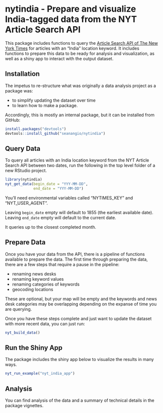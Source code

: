 
<!-- README.md is generated from README.Rmd. Please edit that file. You'll still need to render `README.Rmd` regularly, to keep `README.md` up-to-date. `devtools::build_readme()` is handy for this. You could also use GitHub Actions to re-render `README.Rmd` every time you push. An example workflow can be found here: <https://github.com/r-lib/actions/tree/master/examples>. -->

# nytindia - Prepare and visualize India-tagged data from the NYT Article Search API

<!-- badges: start -->
<!-- badges: end -->

This package includes functions to query the [Article Search API of The
New York
Times](https://developer.nytimes.com/docs/articlesearch-product/1/overview)
for articles with an “India” location keyword. It includes functions to
prepare this data to be ready for analysis and visualization, as well as
a shiny app to interact with the output dataset.

## Installation

The impetus to re-structure what was originally a data analysis project
as a package was:

-   to simplify updating the dataset over time
-   to learn how to make a package.

Accordingly, this is mostly an internal package, but it can be installed
from GitHub:

``` r
install.packages("devtools")
devtools::install_github("seanangio/nytindia")
```

## Query Data

To query all articles with an India location keyword from the NYT
Article Search API between two dates, run the following in the top level
folder of a new RStudio project.

``` r
library(nytindia)
nyt_get_data(begin_date = "YYY-MM-DD", 
             end_date = "YYY-MM-DD")
```

You’ll need environmental variables called “NYTIMES\_KEY” and
“NYT\_USER\_AGENT”.

Leaving `begin_date` empty will default to 1855 (the earliest available
date). Leaving `end_date` empty will default to the current date.

It queries up to the closest completed month.

## Prepare Data

Once you have your data from the API, there is a pipeline of functions
available to prepare the data. The first time through preparing the
data, there are a few steps that require a pause in the pipeline:

-   renaming news desks
-   renaming keyword values
-   renaming categories of keywords
-   geocoding locations

These are optional, but your map will be empty and the keywords and news
desk categories may be overlapping depending on the expanse of time you
are querying.

Once you have these steps complete and just want to update the dataset
with more recent data, you can just run:

``` r
nyt_build_data()
```

## Run the Shiny App

The package includes the shiny app below to visualize the results in
many ways.

``` r
nyt_run_example("nyt_india_app")
```

## Analysis

You can find analysis of the data and a summary of technical details in
the package vignettes.
